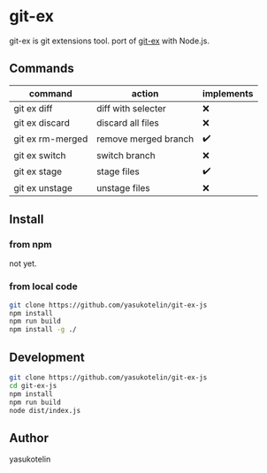 # git-ex

git-ex is git extensions tool.
port of [git-ex](https://github.com/yasukotelin/git-ex) with Node.js.

## Commands

| command | action | implements |
| -- | -- | -- |
| git ex diff | diff with selecter | :x: |
| git ex discard | discard all files |:x:|
| git ex rm-merged | remove merged branch | :heavy_check_mark: |
| git ex switch | switch branch | :x: |
| git ex stage | stage files | :heavy_check_mark: |
| git ex unstage | unstage files | :x:|

## Install

### from npm

not yet.

### from local code

```bash
git clone https://github.com/yasukotelin/git-ex-js
npm install
npm run build
npm install -g ./
```

## Development

```bash
git clone https://github.com/yasukotelin/git-ex-js
cd git-ex-js
npm install
npm run build
node dist/index.js
```

## Author

yasukotelin
